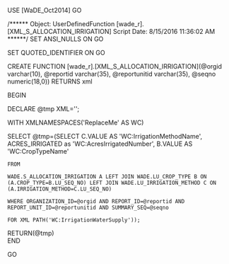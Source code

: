 ﻿USE [WaDE_Oct2014]
GO

/****** Object:  UserDefinedFunction [wade_r].[XML_S_ALLOCATION_IRRIGATION]    Script Date: 8/15/2016 11:36:02 AM ******/
SET ANSI_NULLS ON
GO

SET QUOTED_IDENTIFIER ON
GO

CREATE FUNCTION [wade_r].[XML_S_ALLOCATION_IRRIGATION](@orgid varchar(10), @reportid varchar(35), @reportunitid varchar(35), @seqno numeric(18,0))
  RETURNS xml 
  
BEGIN


DECLARE @tmp XML='';

WITH XMLNAMESPACES('ReplaceMe' AS WC)

SELECT @tmp=(SELECT C.VALUE AS 'WC:IrrigationMethodName', 
	ACRES_IRRIGATED as 'WC:AcresIrrigatedNumber',
	B.VALUE AS 'WC:CropTypeName'

	FROM  

	WADE.S_ALLOCATION_IRRIGATION A LEFT JOIN WADE.LU_CROP_TYPE B ON (A.CROP_TYPE=B.LU_SEQ_NO) LEFT JOIN WADE.LU_IRRIGATION_METHOD C ON (A.IRRIGATION_METHOD=C.LU_SEQ_NO)
	
	WHERE ORGANIZATION_ID=@orgid AND REPORT_ID=@reportid AND REPORT_UNIT_ID=@reportunitid AND SUMMARY_SEQ=@seqno 
	
	FOR XML PATH('WC:IrrigationWaterSupply'));
	
RETURN(@tmp)	
END


GO


